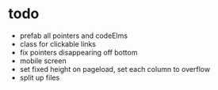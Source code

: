 # todo

- prefab all pointers and codeElms
- class for clickable links
- fix pointers disappearing off bottom
- mobile screen
- set fixed height on pageload, set each column to overflow
- split up files
